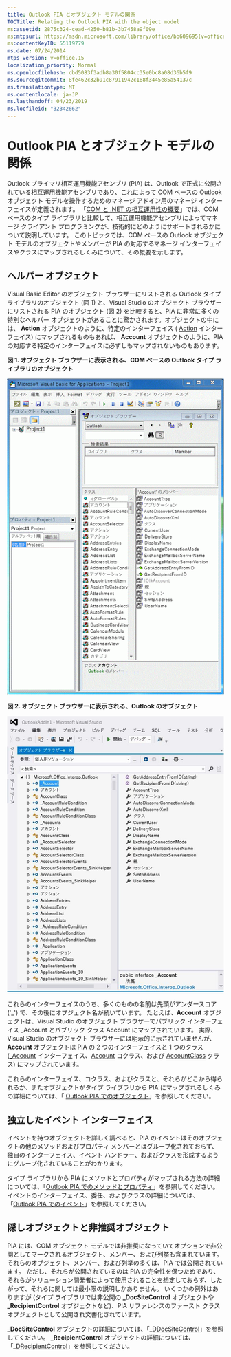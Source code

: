```yaml
---
title: Outlook PIA とオブジェクト モデルの関係
TOCTitle: Relating the Outlook PIA with the object model
ms:assetid: 2875c324-cead-4250-b81b-3b7458a9f09e
ms:mtpsurl: https://msdn.microsoft.com/library/office/bb609695(v=office.15)
ms:contentKeyID: 55119779
ms.date: 07/24/2014
mtps_version: v=office.15
localization_priority: Normal
ms.openlocfilehash: cbd5083f3adb8a30f5804cc35e0bc8a08d36b5f9
ms.sourcegitcommit: 8fe462c32b91c87911942c188f3445e85a54137c
ms.translationtype: MT
ms.contentlocale: ja-JP
ms.lasthandoff: 04/23/2019
ms.locfileid: "32342662"
---
```

# <a name="relating-the-outlook-pia-with-the-object-model"></a>Outlook PIA とオブジェクト モデルの関係

Outlook プライマリ相互運用機能アセンブリ (PIA) は、Outlook で正式に公開されている相互運用機能アセンブリであり、これによって COM ベースの Outlook オブジェクト モデルを操作するためのマネージ アドイン用のマネージ インターフェイスが定義されます。 「[COM と .NET の相互運用性の概要](introduction-to-interoperability-between-com-and-net.md)」では、COM ベースのタイプ ライブラリと比較して、相互運用機能アセンブリによってマネージ クライアント プログラミングが、技術的にどのようにサポートされるかについて説明しています。 このトピックでは、COM ベースの Outlook オブジェクト モデルのオブジェクトやメンバーが PIA の対応するマネージ インターフェイスやクラスにマップされるしくみについて、その概要を示します。

## <a name="helper-objects"></a>ヘルパー オブジェクト

Visual Basic Editor のオブジェクト ブラウザーにリストされる Outlook タイプ ライブラリのオブジェクト (図 1) と、Visual Studio のオブジェクト ブラウザーにリストされる PIA のオブジェクト (図 2) を比較すると、PIA に非常に多くの特別なヘルパー オブジェクトがあることに驚かされます。オブジェクトの中には、 **Action** オブジェクトのように、特定のインターフェイス ( [Action](https://msdn.microsoft.com/library/bb646971\(v=office.15\)) インターフェイス) にマップされるものもあれば、 **Account** オブジェクトのように、PIA の対応する特定のインターフェイスに必ずしもマップされないものもあります。

**図 1. オブジェクト ブラウザーに表示される、COM ベースの Outlook タイプ ライブラリのオブジェクト**

![オブジェクト ブラウザーに表示される、COM ベースの Outlook タイプ ライブラリのオブジェクト](media/pia-vba-project.gif)

**図 2. オブジェクト ブラウザーに表示される、Outlook のオブジェクト**

![オブジェクト ブラウザーに表示される、Outlook のオブジェクト](media/pia-object-browser.jpg)

これらのインターフェイスのうち、多くのものの名前は先頭がアンダースコア ('\_') で、その後にオブジェクト名が続いています。 たとえば、**Account** オブジェクトは、Visual Studio のオブジェクト ブラウザーでパブリック インターフェイス \_Account とパブリック クラス Account にマップされています。 実際、Visual Studio のオブジェクト ブラウザーには明示的に示されていませんが、**Account** オブジェクトは PIA の 2 つのインターフェイスと 1 つのクラス ([\_Account](https://msdn.microsoft.com/library/bb609471\(v=office.15\)) インターフェイス、[Account](https://msdn.microsoft.com/library/bb645103\(v=office.15\)) コクラス、および [AccountClass](https://msdn.microsoft.com/library/bb645768\(v=office.15\)) クラス) にマップされています。 

これらのインターフェイス、コクラス、およびクラスと、それらがどこから得られるか、またオブジェクトがタイプ ライブラリから PIA にマップされるしくみの詳細については、「 [Outlook PIA でのオブジェクト](objects-in-the-outlook-pia.md)」を参照してください。

## <a name="separate-event-interfaces"></a>独立したイベント インターフェイス

イベントを持つオブジェクトを詳しく調べると、PIA のイベントはそのオブジェクトの他のメソッドおよびプロパティ メンバーとはグループ化されておらず、独自のインターフェイス、イベント ハンドラー、およびクラスを形成するようにグループ化されていることがわかります。 

タイプ ライブラリから PIA にメソッドとプロパティがマップされる方法の詳細については、「[Outlook PIA でのメソッドとプロパティ](methods-and-properties-in-the-outlook-pia.md)」を参照してください。 イベントのインターフェイス、委任、およびクラスの詳細については、「[Outlook PIA でのイベント](events-in-the-outlook-pia.md)」を参照してください。

## <a name="hidden-and-deprecated-objects"></a>隠しオブジェクトと非推奨オブジェクト

PIA には、COM オブジェクト モデルでは非推奨になっていてオプションで非公開としてマークされるオブジェクト、メンバー、および列挙も含まれています。 それらのオブジェクト、メンバー、および列挙の多くは、PIA では公開されています。 ただし、それらが公開されているのは PIA の完全性を保つためであり、それらがソリューション開発者によって使用されることを想定しておらず、したがって、それらに関しては最小限の説明しかありません。 いくつかの例外はありますが (タイプ ライブラリでは非公開の **\_DocSiteControl** オブジェクトや **\_RecipientControl** オブジェクトなど)、PIA リファレンスのファースト クラス オブジェクトとして公開され文書化されています。 

**\_DocSiteControl** オブジェクトの詳細については、「[\_DDocSiteControl](https://msdn.microsoft.com/library/bb609520\(v=office.15\))」を参照してください。 **\_RecipientControl** オブジェクトの詳細については、「[\_DRecipientControl](https://msdn.microsoft.com/library/bb609501\(v=office.15\))」を参照してください。



